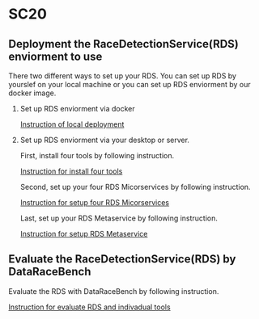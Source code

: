 # SC20

## Deployment the RaceDetectionService(RDS) enviorment to use

  There two different ways to set up your RDS. You can set up RDS by yourslef on your local machine or you can set up RDS     enviorment by our docker image. 

1. Set up RDS enviorment via docker

      [Instruction of local deployment](deployment.md)

2. Set up RDS enviorment via your desktop or server.

   First, install four tools by following instruction.

      [Instruction for install four tools](InstallTool.md)
   
   Second, set up your four RDS Micorservices by following instruction.
    
      [Instruction for setup four RDS Micorservices](MicroserviceSetup.md)
     
   Last, set up your RDS Metaservice by following instruction.
    
      [Instruction for setup RDS Metaservice](MetaserviceSetup.md)

## Evaluate the RaceDetectionService(RDS) by DataRaceBench

   Evaluate the RDS with DataRaceBench by following instruction.
       
   [Instruction for evaluate RDS and indivadual tools](Evaluation.md)
